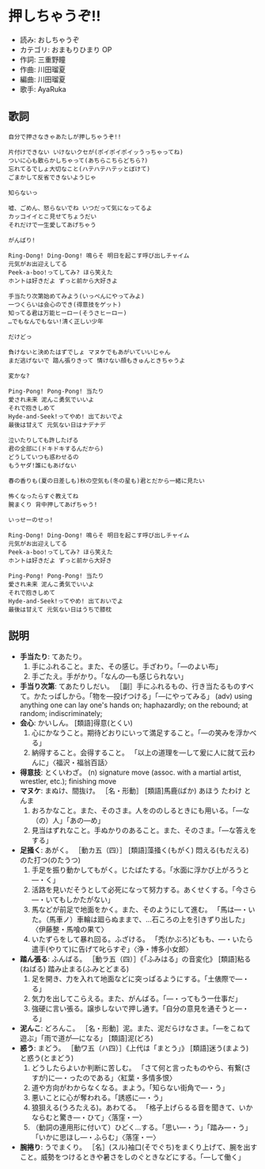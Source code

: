 押しちゃうぞ!!
===============

- 読み: おしちゃうぞ
- カテゴリ: おまもりひまり OP
- 作詞: 三重野瞳
- 作曲: 川田瑠夏
- 編曲: 川田瑠夏
- 歌手: AyaRuka


歌詞
-----

    自分で押さなきゃあたしが押しちゃうぞ!!

    片付けできない いけないクセが(ポイポイポイッうっちゃってね)
    ついに心も散らかしちゃって(あちらこちらどちら?)
    忘れてるでしょ大切なこと(ハテハテハテッとぼけて)
    ごまかして反省できないようじゃ

    知らないっ

    嘘、ごめん、怒らないでね いつだって気になってるよ
    カッコイイとこ見せてちょうだい
    それだけで一生愛してあげちゃう

    がんばり!

    Ring-Dong! Ding-Dong! 鳴らそ 明日を起こす呼び出しチャイム
    元気がお出迎えしてる
    Peek-a-boo!ってしてみ? ほら笑えた
    ホントは好きだよ ずっと前から大好きよ

    手当たり次第始めてみよう(いっぺんにやってみよ)
    一つくらいは会心のでき(得意技をゲット)
    知ってる君は万能ヒーロー(そうさヒーロー)
    …でもなんでもない!清く正しい少年

    だけどっ

    負けないと決めたはずでしょ マヌケでもあがいていいじゃん
    まだ逃げないで 踏ん張りきって 情けない顔もきゅんときちゃうよ

    変かな?

    Ping-Pong! Pong-Pong! 当たり
    愛され未来 泥んこ勇気でいいよ
    それで抱きしめて
    Hyde-and-Seek!ってやめ! 出ておいでよ
    最後は甘えて 元気ない日はナデナデ

    泣いたりしても許したげる
    君の全部に(ドキドキするんだから)
    どうしていつも惑わせるの
    もうヤダ!誰にもあげない

    春の香りも(夏の日差しも)秋の空気も(冬の星も)君とだから一緒に見たい

    怖くなったらすぐ教えてね
    腕まくり 背中押してあげちゃう!

    いっせーのせっ!

    Ring-Dong! Ding-Dong! 鳴らそ 明日を起こす呼び出しチャイム
    元気がお出迎えしてる
    Peek-a-boo!ってしてみ? ほら笑えた
    ホントは好きだよ ずっと前から大好き

    Ping-Pong! Pong-Pong! 当たり
    愛され未来 泥んこ勇気でいいよ
    それで抱きしめて
    Hyde-and-Seek!ってやめ! 出ておいでよ
    最後は甘えて 元気ない日はうちで膝枕


説明
-----


- **手当たり**: てあたり。
    1. 手にふれること。また、その感じ。手ざわり。「―のよい布」
    2. 手ごたえ。手がかり。「なんの―も感じられない」
- **手当り次第**: てあたりしだい。 ［副］手にふれるもの、行き当たるものすべて。かたっぱしから。「物を―投げつける」「―にやってみる」 (adv) using anything one can lay one's hands on; haphazardly; on the rebound; at random; indiscriminately;
- **会心**: かいしん。 [類語]得意(とくい) 
    1. 心にかなうこと。期待どおりにいって満足すること。「―の笑みを浮かべる」
    2. 納得すること。会得すること。 「以上の道理を―して爰に人に就て云わんに」〈福沢・福翁百話〉
- **得意技**: とくいわざ。 (n) signature move (assoc. with a martial artist, wrestler, etc.); finishing move
- **マヌケ**: まぬけ、間抜け。 ［名・形動］ [類語]馬鹿(ばか) あほう たわけ とんま 
    1. おろかなこと。また、そのさま。人をののしるときにも用いる。「―な（の）人」「あの―め」
    2. 見当はずれなこと。手ぬかりのあること。また、そのさま。「―な答えをする」
- **足掻く**: あがく。 ［動カ五（四）］ [類語]藻掻く(もがく) 悶える(もだえる) のた打つ(のたうつ) 
    1. 手足を振り動かしてもがく。じたばたする。「水面に浮かび上がろうと―・く」
    2. 活路を見いだそうとして必死になって努力する。あくせくする。「今さら―・いてもしかたがない」
    3. 馬などが前足で地面をかく。また、そのようにして進む。 「馬は―・いた。（馬車ノ）車輪は廻らぬままで、…石ころの上を引きずり出した」〈伊藤整・馬喰の果て〉
    4. いたずらをして暴れ回る。ふざける。 「禿(かぶろ)どもも、―・いたら遣手(やりて)に告げて叱らすぞ」〈浄・博多小女郎〉
- **踏ん張る**: ふんばる。 ［動ラ五（四）］《「ふみはる」の音変化》 [類語]粘る(ねばる) 踏み止まる(ふみとどまる) 
    1. 足を開き、力を入れて地面などに突っぱるようにする。「土俵際で―・る」
    2. 気力を出してこらえる。また、がんばる。「―・ってもう一仕事だ」
    3. 強硬に言い張る。譲歩しないで押し通す。「自分の意見を通そうと―・る」
- **泥んこ**: どろんこ。 ［名・形動］泥。また、泥だらけなさま。「―をこねて遊ぶ」「雨で道が―になる」 [類語]泥(どろ) 
- **惑う**: まどう。 ［動ワ五（ハ四）］《上代は「まとう」》 [類語]迷う(まよう) と惑う(とまどう) 
    1. どうしたらよいか判断に苦しむ。 「さて何と言ったものやら、有繋(さすが)に―・ったのである」〈紅葉・多情多恨〉
    2. 道や方向がわからなくなる。まよう。「知らない街角で―・う」
    3. 悪いことに心が奪われる。「誘惑に―・う」
    4. 狼狽える(うろたえる)。あわてる。 「格子上げらるる音を聞きて、いかならむと驚き―・ひて」〈落窪・一〉
    5. （動詞の連用形に付いて）ひどく…する。「思い―・う」「踏み―・う」 「いかに思ほし―・ふらむ」〈落窪・一〉
- **腕捲り**: うでまくり。 ［名］(スル)袖口(そでぐち)をまくり上げて、腕を出すこと。威勢をつけるときや暑さをしのぐときなどにする。「―して働く」
